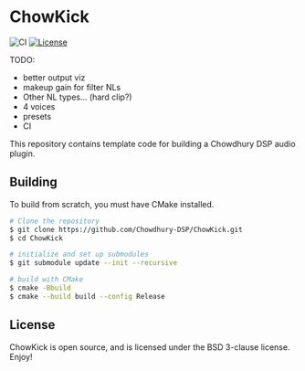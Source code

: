 # ChowKick

![CI](https://github.com/Chowdhury-DSP/ChowKick/workflows/CI/badge.svg)
[![License](https://img.shields.io/badge/License-BSD-blue.svg)](https://opensource.org/licenses/BSD-3-Clause)

TODO:
- better output viz
- makeup gain for filter NLs
- Other NL types... (hard clip?)
- 4 voices
- presets
- CI

This repository contains template code for building a Chowdhury DSP
audio plugin.

## Building

To build from scratch, you must have CMake installed.

```bash
# Clone the repository
$ git clone https://github.com/Chowdhury-DSP/ChowKick.git
$ cd ChowKick

# initialize and set up submodules
$ git submodule update --init --recursive

# build with CMake
$ cmake -Bbuild
$ cmake --build build --config Release
```

## License

ChowKick is open source, and is licensed under the BSD 3-clause license.
Enjoy!
